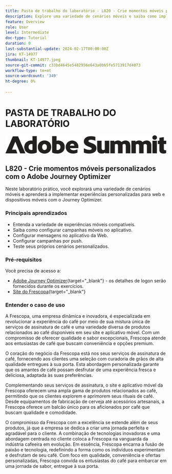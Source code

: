 ```yaml
---
title: Pasta de trabalho do laboratório - L820 - Crie momentos móveis personalizados com o Adobe Journey Optimizer
description: Explore uma variedade de cenários móveis e saiba como implementar experiências personalizadas para web e dispositivos móveis com o Journey Optimizer.
feature: Overview
role: User
level: Intermediate
doc-type: Tutorial
duration: 0
last-substantial-update: 2024-02-17T00:00:00Z
jira: KT-14977
thumbnail: KT-14977.jpeg
source-git-commit: c33bd4645e5482956e643a0b65fe5713917d4073
workflow-type: tm+mt
source-wordcount: '349'
ht-degree: 0%

---
```



# PASTA DE TRABALHO DO LABORATÓRIO

![Adobe Summit - texto alternativo](/help/summit/l820-lab-workbook/assets/adobe-summit.png "Adobe Summit")


## L820 - Crie momentos móveis personalizados com o Adobe Journey Optimizer

Neste laboratório prático, você explorará uma variedade de cenários móveis e aprenderá a implementar experiências personalizadas para web e dispositivos móveis com o Journey Optimizer.

### Principais aprendizados

* Entenda a variedade de experiências móveis compatíveis.
* Saiba como configurar campanhas móveis no aplicativo.
* Configurar mensagens no aplicativo da Web.
* Configurar campanhas por push.
* Teste seus próprios cenários personalizados.

### Pré-requisitos

Você precisa de acesso a:

* [Adobe Journey Optimizer](https://experience.adobe.com/#/@techmarketingdemos/sname:summit-ajo-lab/journey-optimizer/home){target="_blank"}  - os detalhes de logon serão fornecidos durante os exercícios.
* [Site do Frescopa](https://dsn.adobe.com/web/adobe-summit-2024/home){target="_blank"}


### Entender o caso de uso

A Frescopa, uma empresa dinâmica e inovadora, é especializada em revolucionar a experiência do café por meio de sua mistura única de serviços de assinatura de café e uma variedade diversa de produtos relacionados ao café disponíveis em seu site e aplicativo móvel. Com um compromisso de oferecer qualidade e sabor excepcionais, Frescopa atende aos entusiastas de café que buscam conveniência e opções premium.

O coração do negócio da Frescopa está nos seus serviços de assinatura de café, fornecendo aos clientes uma seleção com curadoria de grãos de alta qualidade entregues à sua porta. Esta abordagem personalizada garante que os amantes de café possam desfrutar de uma experiência fresca e deliciosa, adaptada às suas preferências.

Complementando seus serviços de assinatura, o site e aplicativo móvel da Frescopa oferecem uma ampla gama de produtos relacionados ao café, permitindo que os clientes explorem e aprimorem seus rituais de café. Desde equipamentos de fabricação de cerveja até acessórios artesanais, a Frescopa oferece um balcão único para os aficionados por café que buscam qualidade e comodidade.

O compromisso da Frescopa com a excelência se estende além de seus produtos, já que a empresa se dedica a criar uma jornada perfeita e agradável para o cliente. A combinação de tecnologias inovadoras e uma abordagem centrada no cliente coloca a Frescopa na vanguarda da indústria cafeeira em evolução.
Em essência, Frescopa encarna a fusão de paixão e tecnologia, redefinindo a forma como os indivíduos experimentam e desfrutam de seu café. Com foco em qualidade, conveniência e ofertas personalizadas, Frescopa convida os entusiastas do café para embarcar em uma jornada de sabor, entregue à sua porta.



